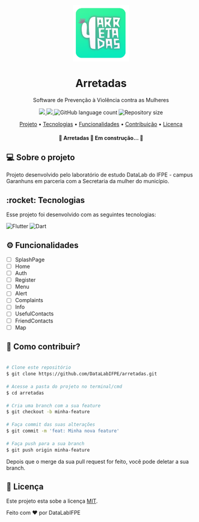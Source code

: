 <p align="center">
  <img src="./assets/icons/icon.png" height="150" width="150" alt="Logo" />
</p>

<h1 align="center">Arretadas</h1>

<p align="center">Software de Prevenção à Violência contra as Mulheres</p>

<p align="center">
  <a href="https://github.com/datalabifpe/arretadas/actions">
    <img src="https://github.com/datalabifpe/arretadas/workflows/CI/badge.svg"/>
  </a>


<!---
 <a href="https://coveralls.io/github/ssferraz/arretadas?branch=main">
    <img src="https://coveralls.io/repos/github/ssferraz/arretadas/badge.svg?branch=main"/>
  </a>
-->  
 

  <a href="https://github.com/DataLabIFPE/arretadas/blob/master/LICENSE">
    <img src="https://img.shields.io/github/license/datalabifpe/arretadas">
  </a>
  
  <img alt="GitHub language count" src="https://img.shields.io/github/languages/count/datalabifpe/arretadas?color=%2304D361">
  <img alt="Repository size" src="https://img.shields.io/github/repo-size/datalabifpe/arretadas">  
</p>

<p align="center">
 <a href="#sobre">Projeto</a> •
 <a href="#tecnologias">Tecnologias</a> • 
 <a href="#funcionalidades">Funcionalidades</a> • 
 <a href="#contribuicao">Contribuição</a> • 
 <a href="#licenca">Licença</a>
</p>

<h4 align="center"> 
	🚧  Arretadas 🚀 Em construção...  🚧
</h4>

<h2 id="sobre"> 💻 Sobre o projeto </h2>

Projeto desenvolvido pelo laboratório de estudo DataLab do IFPE - campus Garanhuns em parceria com a Secretaria da mulher do município.

<h2 id="tecnologias"> :rocket: Tecnologias </h2>

Esse projeto foi desenvolvido com as seguintes tecnologias:

![Flutter](https://img.shields.io/badge/Flutter-%2302569B.svg?style=for-the-badge&logo=Flutter&logoColor=white)
![Dart](https://img.shields.io/badge/dart-%230175C2.svg?style=for-the-badge&logo=dart&logoColor=white)

<h2 id="funcionalidades"> ⚙️ Funcionalidades </h2>

- [ ] SplashPage
- [ ] Home
- [ ] Auth
- [ ] Register
- [ ] Menu
- [ ] Alert
- [ ] Complaints
- [ ] Info
- [ ] UsefulContacts
- [ ] FriendContacts
- [ ] Map

<h2 id="contribuicao"> 🤔 Como contribuir? </h2>

```bash

# Clone este repositório
$ git clone https://github.com/DataLabIFPE/arretadas.git

# Acesse a pasta do projeto no terminal/cmd
$ cd arretadas

# Cria uma branch com a sua feature
$ git checkout -b minha-feature

# Faça commit das suas alterações 
$ git commit -m 'feat: Minha nova feature'

# Faça push para a sua branch 
$ git push origin minha-feature
```
Depois que o merge da sua pull request for feito, você pode deletar a sua branch.

<h2 id="licenca">  📝 Licença </h2>

Este projeto esta sobe a licença [MIT](./LICENSE).

Feito com ❤️ por DataLabIFPE
